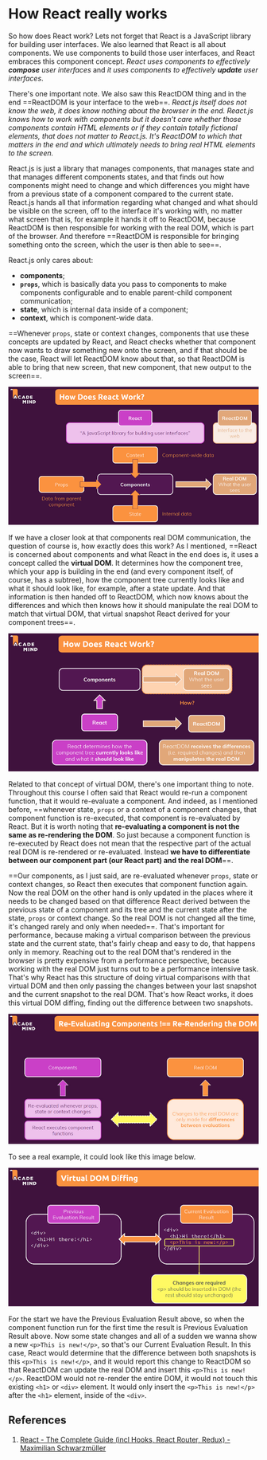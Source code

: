 # How React really works

So how does React work? Lets not forget that React is a JavaScript library for building user interfaces. We also learned that React is all about components. We use components to build those user interfaces, and React embraces this component concept. _React uses components to effectively **compose** user interfaces_ and _it uses components to effectively **update** user interfaces_. 

There's one important note. We also saw this ReactDOM thing and in the end ==ReactDOM is your interface to the web==. _React.js itself does not know the web, it does know nothing about the browser in the end. React.js knows how to work with components but it doesn't care whether those components contain HTML elements or if they contain totally fictional elements, that does not matter to React.js. It's ReactDOM to which that matters in the end and which ultimately needs to bring real HTML elements to the screen._

React.js is just a library that manages components, that manages state and that manages different components states, and that finds out how components might need to change and which differences you might have from a previous state of a component compared to the current state. React.js hands all that information regarding what changed and what should be visible on the screen, off to the interface it's working with, no matter what screen that is, for example it hands it off to ReactDOM, because ReactDOM is then responsible for working with the real DOM, which is part of the browser. And therefore ==ReactDOM is responsible for bringing something onto the screen, which the user is then able to see==.

React.js only cares about:

- **components**;
- **`props`**, which is basically data you pass to components to make components configurable and to enable parent-child component communication;
- **state**, which is internal data inside of a component;
- **context**, which is component-wide data.

==Whenever `props`, state or context changes, components that use these concepts are updated by React, and React checks whether that component now wants to draw something new onto the screen, and if that should be the case, React will let ReactDOM know about that, so that ReactDOM is able to bring that new screen, that new component, that new output to the screen==.

![152_How_React_really_works](..\img\152_How_React_really_works.jpg)

If we have a closer look at that components real DOM communication, the question of course is, how exactly does this work? As I mentioned, ==React is concerned about components and what React in the end does is, it uses a concept called the **virtual DOM**. It determines how the component tree, which your app is building in the end (and every component itself, of course, has a subtree), how the component tree currently looks like and what it should look like, for example, after a state update. And that information is then handed off to ReactDOM, which now knows about the differences and which then knows how it should manipulate the real DOM to match that virtual DOM, that virtual snapshot React derived for your component trees==.

![152_How_React_really_works1](..\img\152_How_React_really_works1.jpg)

Related to that concept of virtual DOM, there's one important thing to note. Throughout this course I often said that React would re-run a component function, that it would re-evaluate a component. And indeed, as I mentioned before, ==whenever state, `props` or a context of a component changes, that component function is re-executed, that component is re-evaluated by React. But it is worth noting that **re-evaluating a component is not the same as re-rendering the DOM**. So just because a component function is re-executed by React does not mean that the respective part of the actual real DOM is re-rendered or re-evaluated. Instead **we have to differentiate between our component part (our React part) and the real DOM**==.

==Our components, as I just said, are re-evaluated whenever `props`, state or context changes, so React then executes that component function again. Now the real DOM on the other hand is only updated in the places where it needs to be changed based on that difference React derived between the previous state of a component and its tree and the current state after the state, `props` or context change. So the real DOM is not changed all the time, it's changed rarely and only when needed==. That's important for performance, because making a virtual comparison between the previous state and the current state, that's fairly cheap and easy to do, that happens only in memory. Reaching out to the real DOM that's rendered in the browser is pretty expensive from a performance perspective, because working with the real DOM just turns out to be a performance intensive task. That's why React has this structure of doing virtual comparisons with that virtual DOM and then only passing the changes between your last snapshot and the current snapshot to the real DOM. That's how React works, it does this virtual DOM diffing, finding out the difference between two snapshots.

![152_How_React_really_works2](..\img\152_How_React_really_works2.jpg)

To see a real example, it could look like this image below.

![152_How_React_really_works3](..\img\152_How_React_really_works3.jpg)

For the start we have the Previous Evaluation Result above, so when the component function run for the first time the result is Previous Evaluation Result above. Now some state changes and all of a sudden we wanna show a new `<p>This is new!</p>`, so that's our Current Evaluation Result. In this case, React would determine that the difference between both snapshots is this `<p>This is new!</p>`, and it would report this change to ReactDOM so that ReactDOM can update the real DOM and insert this `<p>This is new!</p>`. ReactDOM would not re-render the entire DOM, it would not touch this existing `<h1>` or `<div>` element. It would only insert the `<p>This is new!</p>` after the `<h1>` element, inside of the `<div>`.

## References

1. [React - The Complete Guide (incl Hooks, React Router, Redux) - Maximilian Schwarzmüller](https://www.udemy.com/course/react-the-complete-guide-incl-redux/)